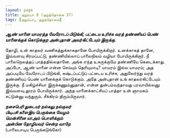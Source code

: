 ```yaml
---
layout: page
title: குறும்பா 8 (குறுந்தொகை 37)
tags: [குறும்பா, குறுந்தொகை]
---
```


<!-- ## 37
### மே 17, 2012 -->

***ஆண் யானை யாமரத்த வேரோடப் பிடுங்கி, பட்டைய உரிச்சு வரத் தண்ணியப் பெண் யானைக்குக் கொடுக்குற அன்புதான் அவர்கிட்டேயும் இருக்கு.***


தோழி, உன் காதலர் வணிகத்துக்காகதானே போயிருக்கிறார். உனக்காகத் தானே, இவ்வளவு சிரமப்பட்டு, தண்ணியில்லாப் பாலைநிலம் வழியா போயிருக்கிறார். நீ பாலைநெலத்தப் பாத்ததில்லதானே. அங்க எந்த உசுருக்குமே தண்ணியே கெடைக்காது. அப்போ, ஆண் யானை என்ன செய்யும் தெரியுமாடி? யாமரம் இல்ல யாமரம்; அத அப்படியே வேரோடப் பிடுங்கி, கஷ்டப்பட்டுப் பட்டைய உரிச்சு, அதுலேர்ந்து வரத் தண்ணியப் பெண் யானைக்குக் கொடுக்கும். அதே அன்புதான் உங் காதலர்கிட்டேயும் இருக்கு. நீ மகிழ்ச்சியா இருக்கணும்னுதான், என்ன துன்பம்வந்தாவது பரவாயில்லனு இவ்வளவு தூரம் போயிருக்கார். அந்த யானைக்காட்சியப் பாத்தா உன் ஞாமகம் சட்டுன்னு வந்துரும். சீக்கிரம் திரும்பிருவார்.


***நசைபெரி துடையர் நல்கலு நல்குவர்  
பிடிபசி களைஇய பெருங்கை வேழம்  
மென்சினை யாஅம் பொளிக்கும்  
அன்பின தோழியவர் சென்ற வாறே***  
(பாலைபாடிய பெருங்கடுங்கோ)
